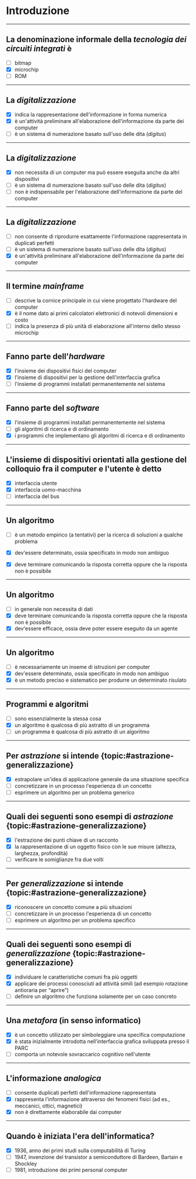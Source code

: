 # Introduzione

---

## La denominazione informale della *tecnologia dei circuiti integrati* è

- [ ] bitmap
- [x] microchip
- [ ] ROM

---

## La *digitalizzazione* 

- [x] indica la rappresentazione dell'informazione in forma numerica
- [x] è un'attività preliminare all'elaborazione dell'informazione da parte dei computer
- [ ] è un sistema di numerazione basato sull'uso delle dita (*digitus*)

---

## La *digitalizzazione* 

- [x] non necessita di un computer ma può essere eseguita anche da altri dispositivi
- [ ] è un sistema di numerazione basato sull'uso delle dita (*digitus*)
- [ ] non è indispensabile per l'elaborazione dell'informazione da parte del computer

---

## La *digitalizzazione* 

- [ ] non consente di riprodurre esattamente l'informazione rappresentata in duplicati perfetti
- [ ] è un sistema di numerazione basato sull'uso delle dita (*digitus*)
- [x] è un'attività preliminare all'elaborazione dell'informazione da parte dei computer

---

## Il termine *mainframe*

- [ ] descrive la cornice principale in cui viene progettato l'hardware del computer
- [x] è il nome dato ai primi calcolatori elettronici di notevoli dimensioni e costo
- [ ] indica la presenza di più unità di elaborazione all'interno dello stesso microchip

---

## Fanno parte dell'*hardware*

- [x] l'insieme dei dispositivi fisici del computer
- [x] l'insieme di dispositivi per la gestione dell'interfaccia grafica
- [ ] l'insieme di programmi installati permanentemente nel sistema

---

## Fanno parte del *software*

- [x] l'insieme di programmi installati permanentemente nel sistema
- [ ] gli algoritmi di ricerca e di ordinamento 
- [x] i programmi che implementano gli algoritmi di ricerca e di ordinamento

---

## L'insieme di dispositivi orientati alla gestione del colloquio fra il computer e l'utente è detto

- [x] interfaccia utente
- [x] interfaccia uomo-macchina
- [ ] interfaccia del bus

---

## Un algoritmo

- [ ] è un metodo empirico (a tentativi) per la ricerca di soluzioni a qualche problema
- [x] dev'essere determinato, ossia specificato in modo non ambiguo
- [x] deve terminare comunicando la risposta corretta oppure che la risposta non è possibile


---

## Un algoritmo

- [ ] in generale non necessita di dati
- [x] deve terminare comunicando la risposta corretta oppure che la risposta non è possibile
- [x] dev'essere efficace, ossia deve poter essere eseguito da un agente

---

## Un algoritmo

- [ ] è necessariamente un inseme di istruzioni per computer
- [x] dev'essere determinato, ossia specificato in modo non ambiguo
- [x] è un metodo preciso e sistematico per produrre un determinato risulato

---

## Programmi e algoritmi

- [ ] sono essenzialmente la stessa cosa
- [x] un algoritmo è qualcosa di più astratto di un programma
- [ ] un programma è qualcosa di più astratto di un algoritmo

---

## Per *astrazione* si intende {topic:#astrazione-generalizzazione}

- [x] estrapolare un'idea di applicazione generale da una situazione specifica
- [ ] concretizzare in un processo l'esperienza di un concetto
- [ ] esprimere un algoritmo per un problema generico

---

## Quali dei seguenti sono esempi di *astrazione* {topic:#astrazione-generalizzazione}

- [x] l'estrazione dei punti chiave di un racconto
- [x] la rappresentazione di un oggetto fisico con le sue misure (altezza, larghezza, profondità)
- [ ] verificare le somiglianze fra due volti

---

## Per *generalizzazione* si intende {topic:#astrazione-generalizzazione}

- [x] riconoscere un concetto comune a più situazioni
- [ ] concretizzare in un processo l'esperienza di un concetto
- [ ] esprimere un algoritmo per un problema specifico

---

## Quali dei seguenti sono esempi di *generalizzazione* {topic:#astrazione-generalizzazione}

- [x] individuare le caratteristiche comuni fra più oggetti
- [x] applicare dei processi conosciuti ad attività simili (ad esempio rotazione antioraria per “aprire”)
- [ ] definire un algoritmo che funziona solamente per un caso concreto

---

## Una *metafora* (in senso informatico)

- [x] è un concetto utilizzato per simboleggiare una specifica computazione
- [x] è stata inizialmente introdotta nell'interfaccia grafica sviluppata presso il PARC
- [ ] comporta un notevole sovraccarico cognitivo nell'utente

---

## L'informazione *analogica*

- [ ] consente duplicati perfetti dell'informazione rappresentata
- [x] rappresenta l'informazione attraverso dei fenomeni fisici (ad es., meccanici, ottici, magnetici)
- [x] non è direttamente elaborabile dai computer

---

## Quando è iniziata l'era dell'informatica?

- [x] 1936, anno dei primi studi sulla computabilità di Turing
- [ ] 1947, invenzione del transistor a semiconduttore  di Bardeen, Bartain e Shockley
- [ ] 1981, introduzione dei primi personal computer